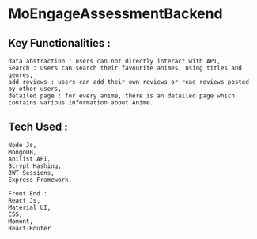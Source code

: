 # MoEngageAssessmentBackend

## Key Functionalities :
```
data abstraction : users can not directly interact with API,
Search : users can search their favourite animes, using titles and genres,
add reviews : users can add their own reviews or read reviews posted by other users,
detailed page : for every anime, there is an detailed page which contains various information about Anime.
```

## Tech Used : 
```
Node Js,
MongoDB,
Anilist API,
Bcrypt Hashing,
JWT Sessions,
Express Framework.

Front End :
React Js,
Material UI,
CSS,
Moment,
React-Router
```
